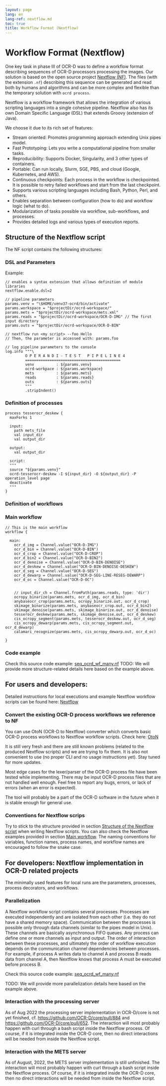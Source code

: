 ```yaml
---
layout: page
lang: en
lang-ref: nextflow.md
toc: true
title: Workflow Format (Nextflow)
---
```


# Workflow Format (Nextflow)

One key task in phase III of OCR-D was to define a workflow format describing sequences of OCR-D processors processing the images. Our solution is based on the open source project [Nextflow (NF)](https://www.nextflow.io/).
The files (with the extension ```.nf```) describing this sequence can be generated and read both by humans and algorithms and can be more complex and flexible than the temporary solution with 
```ocrd process```.

Nextflow is a workflow framework that allows the integration of various scripting languages into a single cohesive pipeline. 
Nextflow also has its own Domain Specific Language (DSL) that extends Groovy (extension of Java).

We choose it due to its rich set of features:
- Stream oriented: Promotes programming approach extending Unix pipes model.
- Fast Prototyping: Lets you write a computational pipeline from smaller tasks.
- Reproducibility: Supports Docker, Singularity, and 3 other types of containers.
- Portable: Can run locally, Slurm, SGE, PBS, and cloud (Google, Kubernetes, and AWS).
- Continuous checkpoints: Each process in the workflow is checkpointed. It is possible to retry 
failed workflows and start from the last checkpoint.
- Supports various scripting languages including Bash, Python, Perl, and others.
- Enables separation between configuration (how to do) and workflow logic (what to do).
- Modularization of tasks possible via workflow, sub-workflows, and processes.
- Provides detailed logs and various types of execution reports.

## Structure of the Nextflow script
The NF script contains the following structures:

### DSL and Parameters

Example:

```
// enables a syntax extension that allows definition of module libraries
nextflow.enable.dsl=2

// pipeline parameters
params.venv = "\$HOME/venv37-ocrd/bin/activate"
params.workspace = "$projectDir/ocrd-workspace/"
params.mets = "$projectDir/ocrd-workspace/mets.xml"
params.reads = "$projectDir/ocrd-workspace/OCR-D-IMG" // The first input directory
params.outs = "$projectDir/ocrd-workspace/OCR-D-BIN"

// nextflow run <my script> --foo Hello
// Then, the parameter is accessed with: params.foo

// log pipeline parameters to the console
log.info """\
         O P E R A N D I - T E S T   P I P E L I N E 4
         ===========================================
         venv          : ${params.venv}
         ocrd-workpace : ${params.workspace}
         mets          : ${params.mets}
         reads         : ${params.reads}
         outs          : ${params.outs}
         """
         .stripIndent()
```
### Definition of processes

```
process tesserocr_deskew {
  maxForks 1
	
  input:
    path mets_file
    val input_dir
    val output_dir
	
  output:
    val output_dir
	
  script:
  """
  source "${params.venv}"
  ocrd-tesserocr-deskew -I ${input_dir} -O ${output_dir} -P operation_level page
  deactivate
  """	
}
```
### Definition of workflows

### Main workflow

```
// This is the main workflow
workflow {

  main:
    ocr_d_img = Channel.value("OCR-D-IMG")
    ocr_d_bin = Channel.value("OCR-D-BIN")
    ocr_d_crop = Channel.value("OCR-D-CROP")
    ocr_d_bin2 = Channel.value("OCR-D-BIN2")
    ocr_d_denoise = Channel.value("OCR-D-BIN-DENOISE")
    ocr_d_deskew = Channel.value("OCR-D-BIN-DENOISE-DESKEW")
    ocr_d_seg = Channel.value("OCR-D-SEG")
    ocr_d_dewarp = Channel.value("OCR-D-SEG-LINE-RESEG-DEWARP")
    ocr_d_oc = Channel.value("OCR-D-OC")
  
  
    // input_dir_ch = Channel.fromPath(params.reads, type: 'dir')
    ocropy_binarize(params.mets, ocr_d_img, ocr_d_bin)
    anybaseocr_crop(params.mets, ocropy_binarize.out, ocr_d_crop)
    skimage_binarize(params.mets, anybaseocr_crop.out, ocr_d_bin2)
    skimage_denoise(params.mets, skimage_binarize.out, ocr_d_denoise)
    tesserocr_deskew(params.mets, skimage_denoise.out, ocr_d_deskew)
    cis_ocropy_segment(params.mets, tesserocr_deskew.out, ocr_d_seg)
    cis_ocropy_dewarp(params.mets, cis_ocropy_segment.out, ocr_d_dewarp)
    calamari_recognize(params.mets, cis_ocropy_dewarp.out, ocr_d_oc)

}
```

### Code example
Check this source code example: [seq_ocrd_wf_many.nf](https://github.com/subugoe/operandi/blob/main/ExampleWorkflows/Nextflow/workflow4/seq_ocrd_wf_many.nf)
TODO: We will provide more structure-related details here based on the example above.

## For users and developers:
Detailed instructions for local executions and example Nextflow workflow scripts can be found here: [Nextflow](https://github.com/subugoe/operandi/tree/master/ExampleWorkflows/Nextflow)

### Convert the existing OCR-D process workflows we reference to NF
You can use OtoN (OCR-D to Nextflow) converter which converts basic OCR-D process workflows to Nextflow workflow scripts. Check here: [OtoN](https://github.com/MehmedGIT/OtoN_Converter)

It is still very fresh and there are still known problems (related to the produced Nextflow scripts) and we are trying to fix them. 
It is also not convenient to use (no proper CLI and no usage instructions yet). 
Stay tuned for more updates. 

Most edge cases for the lexer/parser of the OCR-D process file have been tested while implementing. 
There may be input OCR-D process files that are not handled well enough. Feel free to report any bugs, errors, or lack of errors (when an error is expected). 

The tool will probably be a part of the OCR-D software in the future when it is stable enough for general use.

### Conventions for Nextflow scrips
Try to stick to the structure provided in section [Structure of the Nextflow script](#structure-of-the-nextflow-script) when writing Nextflow scripts. 
You can also check the Nextflow examples provided in section [Main workflow](#main-workflow). 
The naming conventions for variables, function names, process names, and workflow names are encouraged to follow the snake case.

## For developers: Nextflow implementation in OCR-D related projects
The minimally used features for local runs are the parameters, processes, process decorators, and workflows.

### Parallelization

A Nextflow workflow script contains several processes. Processes are executed independently and are isolated from each other (i.e. they do not have a shared memory space). 
Communication between the processes is possible only through data channels (similar to the pipes model in Unix). These channels are basically asynchronous FIFO queues. 
Any process can define one or more channels as input and output. 
The order of interaction between these processes, and ultimately the order of workflow execution depends on the communication channel dependencies between processes. 
For example, if process A writes data to channel A and process B reads data from channel A, then Nextflow knows that process A must be executed before process B.

Check this source code example: [seq_ocrd_wf_many.nf](https://github.com/subugoe/operandi/blob/master/ExampleWorkflows/Nextflow/workflow4/seq_ocrd_wf_many.nf)

TODO: We will provide more parallelization details here based on the example above.

### Interaction with the processing server
As of Aug 2022 the processing server implementation in OCR-D/core is not yet finished, cf. https://github.com/OCR-D/core/pull/884 and https://github.com/OCR-D/core/pull/652. 
The interaction will most probably happen with curl through a bash script inside the Nextflow process. 
Of course, if it is integrated inside the OCR-D core, then no direct interactions will be needed from inside the Nextflow script.

### Interaction with the METS server
As of August, 2022, the METS server implementation is still unfinished.
The interaction will most probably happen with curl through a bash script inside the Nextflow process. 
Of course, if it is integrated inside the OCR-D core, then no direct interactions will be needed from inside the Nextflow script.
